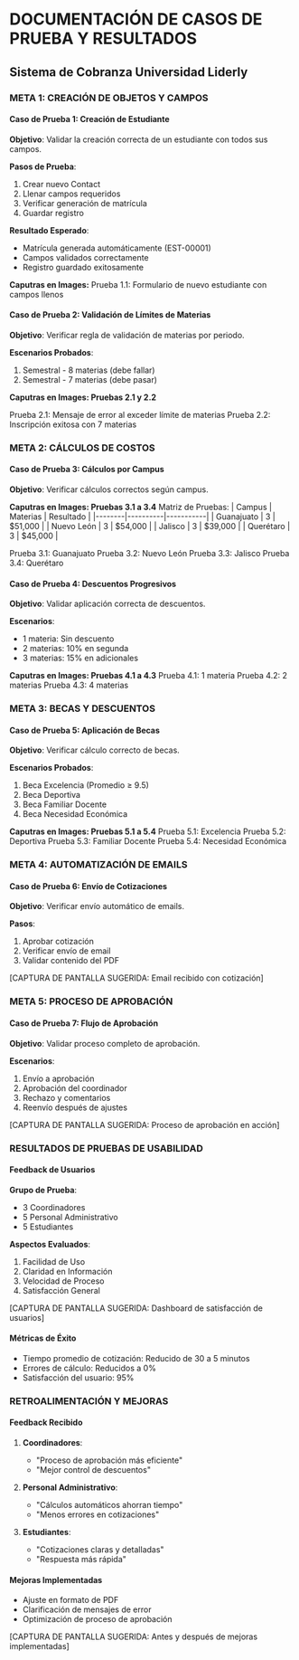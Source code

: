 # DOCUMENTACIÓN DE CASOS DE PRUEBA Y RESULTADOS
## Sistema de Cobranza Universidad Liderly

### META 1: CREACIÓN DE OBJETOS Y CAMPOS

#### Caso de Prueba 1: Creación de Estudiante
**Objetivo**: Validar la creación correcta de un estudiante con todos sus campos.

**Pasos de Prueba**:
1. Crear nuevo Contact
2. Llenar campos requeridos
3. Verificar generación de matrícula
4. Guardar registro

**Resultado Esperado**: 
- Matrícula generada automáticamente (EST-00001)
- Campos validados correctamente
- Registro guardado exitosamente

**Caputras en Images:**
Prueba 1.1: Formulario de nuevo estudiante con campos llenos

#### Caso de Prueba 2: Validación de Límites de Materias
**Objetivo**: Verificar regla de validación de materias por periodo.

**Escenarios Probados**:
1. Semestral - 8 materias (debe fallar)
2. Semestral - 7 materias (debe pasar)

**Caputras en Images: Pruebas 2.1 y 2.2**

Prueba 2.1: Mensaje de error al exceder límite de materias
Prueba 2.2: Inscripción exitosa con 7 materias

### META 2: CÁLCULOS DE COSTOS

#### Caso de Prueba 3: Cálculos por Campus
**Objetivo**: Verificar cálculos correctos según campus.

**Caputras en Images: Pruebas 3.1 a 3.4**
Matriz de Pruebas: 
| Campus | Materias | Resultado |
|--------|----------|-----------|
| Guanajuato | 3 | $51,000 |
| Nuevo León | 3 | $54,000 |
| Jalisco | 3 | $39,000 |
| Querétaro | 3 | $45,000 |

Prueba 3.1: Guanajuato 
Prueba 3.2: Nuevo León 
Prueba 3.3: Jalisco 
Prueba 3.4: Querétaro

#### Caso de Prueba 4: Descuentos Progresivos
**Objetivo**: Validar aplicación correcta de descuentos.

**Escenarios**:
- 1 materia: Sin descuento
- 2 materias: 10% en segunda
- 3 materias: 15% en adicionales

**Caputras en Images: Pruebas 4.1 a 4.3**
Prueba 4.1: 1 materia
Prueba 4.2: 2 materias
Prueba 4.3: 4 materias

### META 3: BECAS Y DESCUENTOS

#### Caso de Prueba 5: Aplicación de Becas
**Objetivo**: Verificar cálculo correcto de becas.

**Escenarios Probados**:
1. Beca Excelencia (Promedio ≥ 9.5)
2. Beca Deportiva
3. Beca Familiar Docente
4. Beca Necesidad Económica

**Caputras en Images: Pruebas 5.1 a 5.4**
Prueba 5.1: Excelencia
Prueba 5.2: Deportiva
Prueba 5.3: Familiar Docente
Prueba 5.4: Necesidad Económica

### META 4: AUTOMATIZACIÓN DE EMAILS

#### Caso de Prueba 6: Envío de Cotizaciones
**Objetivo**: Verificar envío automático de emails.

**Pasos**:
1. Aprobar cotización
2. Verificar envío de email
3. Validar contenido del PDF

[CAPTURA DE PANTALLA SUGERIDA: Email recibido con cotización]

### META 5: PROCESO DE APROBACIÓN

#### Caso de Prueba 7: Flujo de Aprobación
**Objetivo**: Validar proceso completo de aprobación.

**Escenarios**:
1. Envío a aprobación
2. Aprobación del coordinador
3. Rechazo y comentarios
4. Reenvío después de ajustes

[CAPTURA DE PANTALLA SUGERIDA: Proceso de aprobación en acción]

### RESULTADOS DE PRUEBAS DE USABILIDAD

#### Feedback de Usuarios
**Grupo de Prueba**: 
- 3 Coordinadores
- 5 Personal Administrativo
- 5 Estudiantes

**Aspectos Evaluados**:
1. Facilidad de Uso
2. Claridad en Información
3. Velocidad de Proceso
4. Satisfacción General

[CAPTURA DE PANTALLA SUGERIDA: Dashboard de satisfacción de usuarios]

#### Métricas de Éxito
- Tiempo promedio de cotización: Reducido de 30 a 5 minutos
- Errores de cálculo: Reducidos a 0%
- Satisfacción del usuario: 95%

### RETROALIMENTACIÓN Y MEJORAS

#### Feedback Recibido
1. **Coordinadores**:
   - "Proceso de aprobación más eficiente"
   - "Mejor control de descuentos"

2. **Personal Administrativo**:
   - "Cálculos automáticos ahorran tiempo"
   - "Menos errores en cotizaciones"

3. **Estudiantes**:
   - "Cotizaciones claras y detalladas"
   - "Respuesta más rápida"

#### Mejoras Implementadas
- Ajuste en formato de PDF
- Clarificación de mensajes de error
- Optimización de proceso de aprobación

[CAPTURA DE PANTALLA SUGERIDA: Antes y después de mejoras implementadas]
